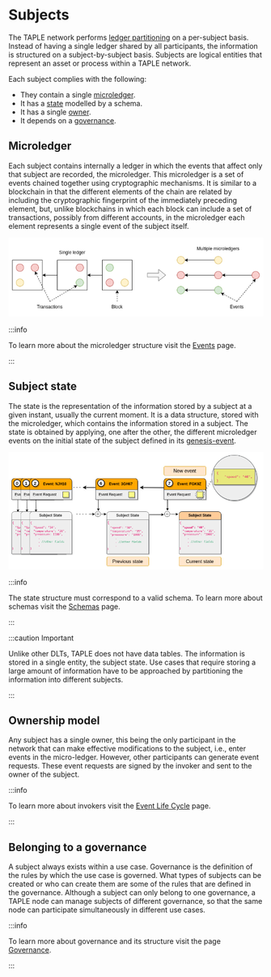 # Subjects

The TAPLE network performs [ledger partitioning](./taple.md#partitioning-of-the-ledger-by-assets) on a per-subject basis. Instead of having a single ledger shared by all participants, the information is structured on a subject-by-subject basis. Subjects are logical entities that represent an asset or process within a TAPLE network. 

Each subject complies with the following: 

- They contain a single [microledger](#microledger).  
- It has a [state](#subject-state) modelled by a schema. 
- It has a single [owner](#ownership-model).
- It depends on a [governance](#belonging-to-a-governance). 

## Microledger

Each subject contains internally a ledger in which the events that affect only that subject are recorded, the microledger. This microledger is a set of events chained together using cryptographic mechanisms. It is similar to a blockchain in that the different elements of the chain are related by including the cryptographic fingerprint of the immediately preceding element, but, unlike blockchains in which each block can include a set of transactions, possibly from different accounts, in the microledger each element represents a single event of the subject itself.

![Ledger differences](../img/ledger-differences.png)

:::info

To learn more about the microledger structure visit the [Events](./events.md) page.

:::

## Subject state

The state is the representation of the information stored by a subject at a given instant, usually the current moment. It is a data structure, stored with the microledger, which contains the information stored in a subject. The state is obtained by applying, one after the other, the different microledger events on the initial state of the subject defined in its [genesis-event](/docs/discover/events#evento-de-g%C3%A9nesis-genesis-event). 

![Subjects](../img/subject-state.png)

:::info

The state structure must correspond to a valid schema. To learn more about schemas visit the [Schemas](./schemas.md) page. 

:::

:::caution Important

Unlike other DLTs, TAPLE does not have data tables. The information is stored in a single entity, the subject state. Use cases that require storing a large amount of information have to be approached by partitioning the information into different subjects. 

:::

## Ownership model
Any subject has a single owner, this being the only participant in the network that can make effective modifications to the subject, i.e., enter events in the micro-ledger. However, other participants can generate event requests. These event requests are signed by the invoker and sent to the owner of the subject.

:::info

To learn more about invokers visit the [Event Life Cycle](./event-life-cycle.md#event-request) page. 

:::
<!--

PENDIENTE DE TERMINAR Y PONER UNA FIGURA EXPLICATIVA. PENDIENTE DE ANALIZAR CODIGO

### Subject Identifier
Cada sujeto tiene un identificador único y una clave privada con la que firmar los eventos de la cadena. El propietario del sujeto es el único que posee esta clave privada. El identificador del sujeto tiene las siguientes características:
- Es único. 
- Esta asociado a la clave privada del sujeto.
- Permite validar su propietario.

Para lograr estas características, el identificador del sujeto se deriva a partir de la petición de evento y de la clave pública de un par de claves generadas para esta labor.
-->


## Belonging to a governance
A subject always exists within a use case. Governance is the definition of the rules by which the use case is governed. What types of subjects can be created or who can create them are some of the rules that are defined in the governance. Although a subject can only belong to one governance, a TAPLE node can manage subjects of different governance, so that the same node can participate simultaneously in different use cases. 

:::info

To learn more about governance and its structure visit the page [Governance](./governance.md).

:::